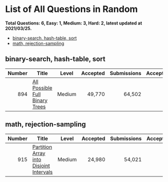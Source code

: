 # List of All Questions in Random

**Total Questions: 6, Easy: 1, Medium: 3, Hard: 2, latest updated at 2021/03/25.**

- [binary-search, hash-table, sort](binary-search-hash-table-sort)
- [math, rejection-sampling](math-rejection-sampling)

## binary-search, hash-table, sort

|Number|                                            Title                                             |Level |Accepted|Submissions|Acceptance|
|-----:|----------------------------------------------------------------------------------------------|:----:|-------:|----------:|---------:|
|   894|[All Possible Full Binary Trees](https://leetcode.com/problems/all-possible-full-binary-trees)|Medium|  49,770|     64,502|       77%|


## math, rejection-sampling

|Number|                                                     Title                                                      |Level |Accepted|Submissions|Acceptance|
|-----:|----------------------------------------------------------------------------------------------------------------|:----:|-------:|----------:|---------:|
|   915|[Partition Array into Disjoint Intervals](https://leetcode.com/problems/partition-array-into-disjoint-intervals)|Medium|  24,980|     54,021|       46%|


